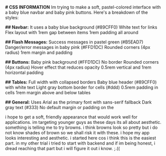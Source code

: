 **# CSS INFORMATION**
Im trying to make a soft, pastel-colored interface with a baby blue navbar and baby pink buttons. Here's a breakdown of the styles:

**## Navbar:**
It uses a baby blue background (#89CFF0)
White text for links
Flex layout with 1rem gap between items
1rem padding all around

**## Flash Messages:**
Success messages in pastel green (#B5EAD7)
Danger/error messages in baby pink (#FFD1DC)
Rounded corners (4px radius)
1rem margin and padding

**## Buttons:**
Baby pink background (#FFD1DC)
No border
Rounded corners (4px radius)
Hover effect that reduces opacity
0.5rem vertical and 1rem horizontal padding

**## Tables:**
Full width with collapsed borders
Baby blue header (#89CFF0) with white text
Light gray bottom border for cells (#ddd)
0.5rem padding in cells
1rem margin above and below tables

**## General:**
Uses Arial as the primary font with sans-serif fallback
Dark gray text (#333)
No default margin or padding on the 

i hope to get a soft, friendly appearance that would work well for applications. im targeting younger guys as these days its all about aesthetic. something is telling me to try browns. i think browns look so pretty but i do not know shades of brown so we shall risk it with these. i hope my app looks interesting and aesthetic. i started here cos i think this is the easiest part. in my other trial i tried to start with backend and if im being honest, i dread reaching that part but i will figure it out i know. ;.((